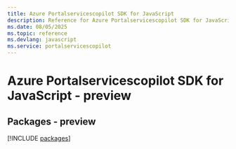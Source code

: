 ```yaml
---
title: Azure Portalservicescopilot SDK for JavaScript
description: Reference for Azure Portalservicescopilot SDK for JavaScript
ms.date: 08/05/2025
ms.topic: reference
ms.devlang: javascript
ms.service: portalservicescopilot
---
```

# Azure Portalservicescopilot SDK for JavaScript - preview
## Packages - preview
[!INCLUDE [packages](portalservicescopilot-index.md)]
